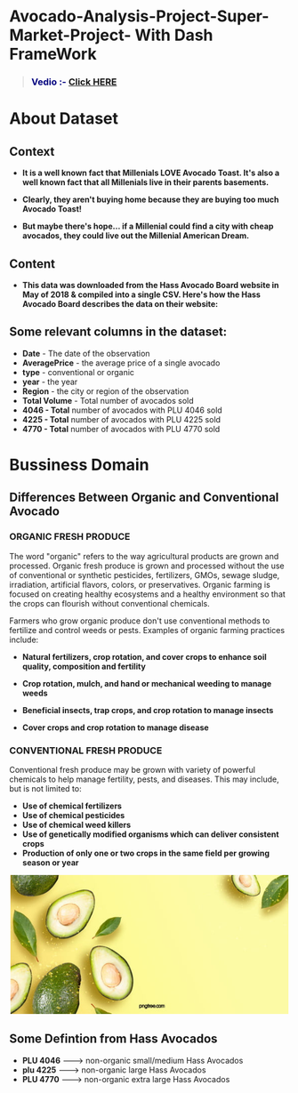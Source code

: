 # Avocado-Analysis-Project-Super-Market-Project- With Dash FrameWork

> <h3><b><span style="color:navy">Vedio :- </span><a href='https://www.youtube.com/watch?v=6fUGwmIuxeg'><b>Click HERE</b></a> </b></h3>  


# **About Dataset**
## Context
*   **It is a well known fact that Millenials LOVE Avocado Toast. It's also a well known fact that all Millenials live in their parents basements.**

*   **Clearly, they aren't buying home because they are buying too much Avocado Toast!**

*   **But maybe there's hope… if a Millenial could find a city with cheap avocados, they could live out the Millenial American Dream.**

## Content
*   **This data was downloaded from the Hass Avocado Board website in May of 2018 & compiled into a single CSV. Here's how the Hass Avocado Board describes the data on their website:**

## **Some relevant columns in the dataset:**

*   **Date** - The date of the observation
*   **AveragePrice** - the average price of a single avocado
*   **type** - conventional or organic
*   **year** - the year
*   **Region** - the city or region of the observation
*   **Total Volume** - Total number of avocados sold
*   **4046 - Total** number of avocados with PLU 4046 sold
*   **4225 - Total** number of avocados with PLU 4225 sold
*   **4770 - Total** number of avocados with PLU 4770 sold


# **Bussiness Domain**

## Differences Between Organic and Conventional Avocado

### **ORGANIC FRESH PRODUCE**
The word "organic" refers to the way agricultural products are grown and processed. Organic fresh produce is grown and processed without the use of conventional or synthetic pesticides, fertilizers, GMOs, sewage sludge, irradiation, artificial flavors, colors, or preservatives. Organic farming is focused on creating healthy ecosystems and a healthy environment so that the crops can flourish without conventional chemicals.

Farmers who grow organic produce don't use conventional methods to fertilize and control weeds or pests. Examples of organic farming practices include:

*   **Natural fertilizers, crop rotation, and cover crops to enhance soil quality, composition and fertility**

*   **Crop rotation, mulch, and hand or mechanical weeding to manage weeds**

*   **Beneficial insects, trap crops, and crop rotation to manage insects**

*   **Cover crops and crop rotation to manage disease**



### **CONVENTIONAL FRESH PRODUCE**

Conventional fresh produce may be grown with variety of powerful chemicals to help manage fertility, pests, and diseases. This may include, but is not limited to:

*   **Use of chemical fertilizers**
*   **Use of chemical pesticides**
*   **Use of chemical weed killers**
*   **Use of genetically modified organisms which can deliver consistent crops**
*   **Production of only one or two crops in the same field per growing season or year**



<center>
<img src="pic2.jpg" alt="" width="500px" height="250px">
</center>

## Some Defintion from Hass Avocados

*   **PLU 4046** ---> non-organic small/medium Hass Avocados
*   **plu 4225** ---> non-organic large Hass Avocados
*   **PLU 4770** ---> non-organic extra large Hass Avocados
